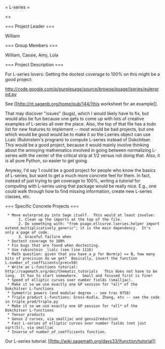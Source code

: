 = L-series =

<<TableOfContents>>

=== Project Leader ===

William

=== Group Members ===

William, Cassie, Amy, Lola

=== Project Description ===

For L-series lovers:  Getting the doctest coverage to 100% on this
might be a good project:

  http://code.google.com/p/purplesage/source/browse/psage/lseries/eulerprod.py

See [[http://nt.sagenb.org/home/pub/144/|this worksheet for an example]].


That may discover "issues" (bugs), which I would likely have to fix,
but would also be fun because one gets to come up with lots of
creative examples of L-series all over the place.   Also, the top of
that file has a todo list for new features to implement -- most would
be bad projects, but one which would be good would be to make it so
the Lseries object can use Lcalc (Rubinstein's program) to compute
L-series instead of Dokchitser.  This would be a good project, because
it would mainly involve thinking about the annoying mathematics
involved in going between normalizing L-series with the center of the
critical strip at 1/2 versus not doing that.  Also, it is all pure
Python, so easier to get going.

Anyway, I'd say 1 could be a good project for people who know the
basics of L-series, but want to get a much more concrete feel for
them.  In fact, instead of just trying to get coverage to 100%,
writing a *tutorial* for computing with L-series using that package
would be really nice.   E.g., one could walk through how to find
missing information, create new L-series classes, etc.

===  Specific Concrete Projects ===


     * Move eulerprod.py into Sage itself.  This would at least involve:
          1. Clean up the imports at the top of the file.
          2. Do something with: "from psage.ellcurve.lseries.helper import extend_multiplicatively_generic"; it is the main dependency.  It's only a page of code. 
          3. Graceful failure when 
     * Doctest coverage to 100%
     * Fix bugs that are found when doctesting.
     * Use rubinstein _lcalc (see line 1116)
     * Math question: given that you have a_p for Norm(p) <= B, how many bits of precision do we get?  Basically, invert the function L.number_of_coefficients(prec=50)
     * Write an L-functions tutorial:  http://sagemath.org/doc/thematic_tutorials   This does not have to be long.  It has to start somewhere.  Small and focused first is fine!
     * Speed of elliptic curves over number fields (smalljac).
     * Make it so we use exactly one GP session for *all* of the Dokchitser L-functions
     * Symmetric powers (and modular degree -- see trac 9758)
     * Triple product L-functions: Gross-Kudla, Zhang, etc -- see the code in triple_prod/triple.py
     * Make it so we use exactly one GP session for *all* of the Dokchitser L-functions
     * Tensor products
     * Genus 2 curves, via smalljac and genus2reduction
     * Fast L-series of elliptic curves over number fields (not just sqrt(5)), via smalljac
     * Inverse of number_of_coefficients function.     

Our L-series tutorial: [[http://wiki.sagemath.org/days33/lfunction/tutorial]]
